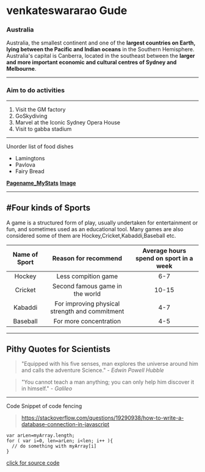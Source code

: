 # venkateswararao Gude
### Australia 
Australia, the smallest continent and one of the **largest countries on Earth, lying between the Pacific and Indian oceans** in the Southern Hemisphere. Australia's capital is Canberra, located in the southeast between the **larger and more important economic and cultural centres of Sydney and Melbourne**.

---
### Aim to do activities ###
---
1. Visit the GM factory
2. GoSkydiving
3. Marvel at the Iconic Sydney Opera House
4. Visit to gabba stadium

---

Unorder list of food dishes

* Lamingtons
* Pavlova
* Fairy Bread

**[Pagename_MyStats](MyStats.md)**
**[Image](Pic.png)**

---
#Four kinds of Sports
---

A game is a structured form of play, usually undertaken for entertainment or fun, and sometimes used as an educational tool. Many games are also considered some of them are Hockey,Cricket,Kabaddi,Baseball etc.

|Name of Sport|Reason for recommend|Average hours spend on sport in a week| 
|:-----------:|:------------------:|:------------------------------------:|
|Hockey       |Less compition game |     6-7                                |
|Cricket      |Second famous game in the world| 10-15                           |
|Kabaddi      |For improving physical strength and commitment| 4-7                      |
|Baseball     |For more concentration|            4-5                      |      

---
Pithy Quotes for Scientists
---

>"Equipped with his five senses, man explores the universe around him and calls the adventure Science." - *Edwin Powell Hubble*

>"You cannot teach a man anything; you can only help him discover it in himself." - *Galileo*

---
Code Snippet of code fencing

> https://stackoverflow.com/questions/19290938/how-to-write-a-database-connection-in-javascript

```
var arLen=myArray.length;
for ( var i=0, len=arLen; i<len; i++ ){
  // do something with myArray[i]
}
```

[click for source code](https://css-tricks.com/snippets/javascript/loop-without-wasteful-lookup/)

